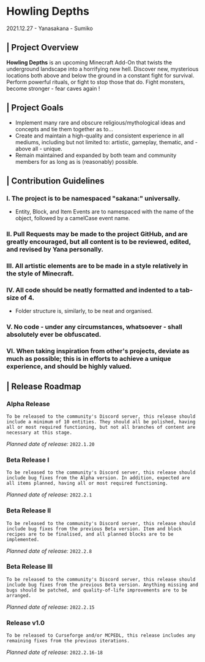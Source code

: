 # Howling Depths
2021.12.27 - Yanasakana - Sumiko

## | Project Overview
   **Howling Depths** is an upcoming Minecraft Add-On that twists the underground landscape into a horrifying new hell. Discover new, mysterious locations both above and below the ground in a constant fight for survival. Perform powerful rituals, or fight to stop those that do. Fight monsters, become stronger - fear caves again ! 

## | Project Goals
- Implement many rare and obscure religious/mythological ideas and concepts and tie them together as to…
- Create and maintain a high-quality and consistent experience in all mediums, including but not limited to: artistic, gameplay, thematic, and - above all - unique.
- Remain maintained and expanded by both team and community members for as long as is (reasonably) possible.

## | Contribution Guidelines
### **I**. The project is to be namespaced "sakana:" universally.
- Entity, Block, and Item Events are to namespaced with the name of the object, followed by a camelCase event name.
### **II**. Pull Requests may be made to the project GitHub, and are greatly encouraged, but all content is to be reviewed, edited, and revised by Yana personally.
### **III**. All artistic elements are to be made in a style relatively in the style of Minecraft.
### **IV**. All code should be neatly formatted and indented to a tab-size of 4.
- Folder structure is, similarly, to be neat and organised.
### **V**. No code - under any circumstances, whatsoever - shall absolutely ever be obfuscated.
### **VI**. When taking inspiration from other's projects, deviate as much as possible; this is in efforts to achieve a unique experience, and should be highly valued.
	
## | Release Roadmap
### **Alpha Release**
    To be released to the community's Discord server, this release should include a minimum of 10 entities. They should all be polished, having all or most required functioning, but not all branches of content are necessary at this stage. 
*Planned date of release:* `2022.1.20`
### **Beta Release I**
    To be released to the community's Discord server, this release should include bug fixes from the Alpha version. In addition, expected are all items planned, having all or most required functioning.
*Planned date of release:* `2022.2.1`
### **Beta Release II**
    To be released to the community's Discord server, this release should include bug fixes from the previous Beta version. Item and block recipes are to be finalised, and all planned blocks are to be implemented.
*Planned date of release:* `2022.2.8`
### **Beta Release III**
    To be released to the community's Discord server, this release should include bug fixes from the previous Beta version. Anything missing and bugs should be patched, and quality-of-life improvements are to be arranged.
*Planned date of release:* `2022.2.15`
### **Release v1.0**
    To be released to Curseforge and/or MCPEDL, this release includes any remaining fixes from the previous iterations.
*Planned date of release:* `2022.2.16-18`
